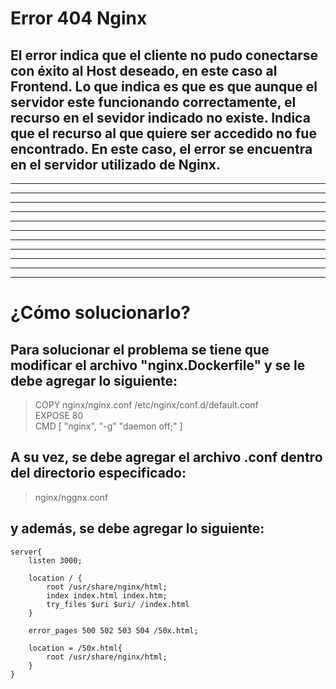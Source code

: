 # Error 404 Nginx

## El error indica que el cliente no pudo conectarse con éxito al Host deseado, en este caso al Frontend. Lo que indica es que es que aunque el servidor este funcionando correctamente, el recurso en el sevidor indicado no existe. Indica que el recurso al que quiere ser accedido no fue encontrado. En este caso, el error se encuentra en el servidor utilizado de Nginx.

---
---
---
---
---
---
---
---
---
---
---

# ¿Cómo solucionarlo?

## Para solucionar el problema se tiene que modificar el archivo "nginx.Dockerfile" y se le debe agregar lo siguiente: 

> COPY nginx/nginx.conf /etc/nginx/conf.d/default.conf  
> EXPOSE 80  
> CMD [ "nginx", "-g" "daemon off;" ]

## A su vez, se debe agregar el archivo .conf dentro del directorio especificado:

> nginx/nggnx.conf
>

## y además, se debe agregar lo siguiente: 

    server{
        listen 3000;

        location / {
            root /usr/share/nginx/html;
            index index.html index.htm;
            try_files $uri $uri/ /index.html
        }

        error_pages 500 502 503 504 /50x.html;

        location = /50x.html{
            root /usr/share/nginx/html;
        }
    }